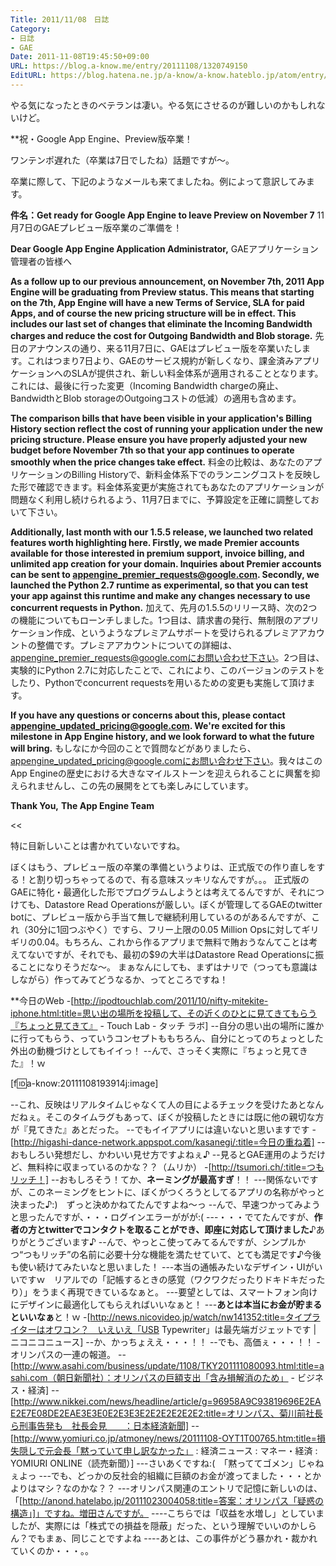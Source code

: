 ```yaml
---
Title: 2011/11/08　日誌
Category:
- 日誌
- GAE
Date: 2011-11-08T19:45:50+09:00
URL: https://blog.a-know.me/entry/20111108/1320749150
EditURL: https://blog.hatena.ne.jp/a-know/a-know.hateblo.jp/atom/entry/12921228815727979400
---
```


やる気になったときのベテランは凄い。やる気にさせるのが難しいのかもしれないけど。



**祝・Google App Engine、Preview版卒業！

ワンテンポ遅れた（卒業は7日でしたね）話題ですが〜。


卒業に際して、下記のようなメールも来てましたね。例によって意訳してみます。



>>

<span class="deco" style="font-weight:bold;">件名：Get ready for Google App Engine to leave Preview on November 7</span>
11月7日のGAEプレビュー版卒業のご準備を！


<span class="deco" style="font-weight:bold;">Dear Google App Engine Application Administrator,</span>
GAEアプリケーション管理者の皆様へ


<span class="deco" style="font-weight:bold;">As a follow up to our previous announcement, on November 7th, 2011 App Engine will be graduating from Preview status. This means that starting on the 7th, App Engine will have a new Terms of Service, SLA for paid Apps, and of course the new pricing structure will be in effect. This includes our last set of changes that eliminate the Incoming Bandwidth charges and reduce the cost for Outgoing Bandwidth and Blob storage.</span>
先日のアナウンスの通り、来る11月7日に、GAEはプレビュー版を卒業いたします。これはつまり7日より、GAEのサービス規約が新しくなり、課金済みアプリケーションへのSLAが提供され、新しい料金体系が適用されることとなります。これには、最後に行った変更（Incoming Bandwidth chargeの廃止、BandwidthとBlob storageのOutgoingコストの低減）の適用も含めます。



<span class="deco" style="font-weight:bold;">The comparison bills that have been visible in your application's Billing History section reflect the cost of running your application under the new pricing structure. Please ensure you have properly adjusted your new budget before November 7th so that your app continues to operate smoothly when the price changes take effect.</span>
料金の比較は、あなたのアプリケーションのBilling Historyで、新料金体系下でのランニングコストを反映した形で確認できます。料金体系変更が実施されてもあなたのアプリケーションが問題なく利用し続けられるよう、11月7日までに、予算設定を正確に調整しておいて下さい。



<span class="deco" style="font-weight:bold;">Additionally, last month with our 1.5.5 release, we launched two related features worth highlighting here. Firstly, we made Premier accounts available for those interested in premium support, invoice billing, and unlimited app creation for your domain. Inquiries about Premier accounts can be sent to appengine_premier_requests@google.com. Secondly, we launched the Python 2.7 runtime as experimental, so that you can test your app against this runtime and make any changes necessary to use concurrent requests in Python.</span>
加えて、先月の1.5.5のリリース時、次の2つの機能についてもローンチしました。1つ目は、請求書の発行、無制限のアプリケーション作成、というようなプレミアムサポートを受けられるプレミアアカウントの整備です。プレミアアカウントについての詳細は、appengine_premier_requests@google.comにお問い合わせ下さい。2つ目は、実験的にPython 2.7に対応したことで、これにより、このバージョンのテストをしたり、Pythonでconcurrent requestsを用いるための変更も実施して頂けます。



<span class="deco" style="font-weight:bold;">If you have any questions or concerns about this, please contact appengine_updated_pricing@google.com. We're excited for this milestone in App Engine history, and we look forward to what the future will bring.</span>
もしなにか今回のことで質問などがありましたら、appengine_updated_pricing@google.comにお問い合わせ下さい。我々はこのApp Engineの歴史における大きなマイルストーンを迎えられることに興奮を抑えられませんし、この先の展開をとても楽しみにしています。



<span class="deco" style="font-weight:bold;">Thank You,</span>
<span class="deco" style="font-weight:bold;">The App Engine Team</span>

<<


特に目新しいことは書かれていないですね。

ぼくはもう、プレビュー版の卒業の準備というよりは、正式版での作り直しをする！と割り切っちゃってるので、有る意味スッキリなんですが。。。
正式版のGAEに特化・最適化した形でプログラムしようとは考えてるんですが、それにつけても、Datastore Read Operationsが厳しい。ぼくが管理してるGAEのtwitter botに、プレビュー版から手当て無しで継続利用しているのがあるんですが、これ（30分に1回つぶやく）ですら、フリー上限の0.05 Million Opsに対してギリギリの0.04。もちろん、これから作るアプリまで無料で賄おうなんてことは考えてないですが、それでも、最初の$9の大半はDatastore Read Operationsに振ることになりそうだな〜。
まぁなんにしても、まずはナリで（つっても意識はしながら）作ってみてどうなるか、ってところですね！



**今日のWeb
-[http://ipodtouchlab.com/2011/10/nifty-mitekite-iphone.html:title=思い出の場所を投稿して、その近くのひとに見てきてもらう『ちょっと見てきて』 - Touch Lab - タッチ ラボ]
--自分の思い出の場所に誰かに行ってもらう、っていうコンセプトももちろん、自分にとってのちょっとした外出の動機づけとしてもイイっ！
--んで、さっそく実際に『ちょっと見てきた』！ｗ

[f:id:a-know:20111108193914j:image]

--これ、反映はリアルタイムじゃなくて人の目によるチェックを受けたあとなんだねぇ。そこのタイムラグもあって、ぼくが投稿したときには既に他の親切な方が『見てきた』あとだった。
--でもイイアプリには違いないと思いますです
-[http://higashi-dance-network.appspot.com/kasanegi/:title=今日の重ね着]
--おもしろい発想だし、かわいい見せ方ですよねぇ♪
--見るとGAE運用のようだけど、無料枠に収まっているのかな？？（ムリか）
-[http://tsumori.ch/:title=つもリッチ！]
--おもしろそう！てか、<span class="deco" style="font-weight:bold;">ネーミングが最高すぎ</span>！！
---関係ないですが、このネーミングをヒントに、ぼくがつくろうとしてるアプリの名称がやっと決まった♪:)　ずっと決めかねてたんですよね〜っ
--んで、早速つかってみようと思ったんですが、・・・ログインエラーががが:(
---・・・でてたんですが、<span class="deco" style="font-weight:bold;">作者の方とtwitterでコンタクトを取ることができ、即座に対応して頂けました</span>♪ありがとうございます♪
--んで、やっとこ使ってみてるんですが、シンプルかつ“つもリッチ”の名前に必要十分な機能を満たせていて、とても満足です♪今後も使い続けてみたいなと思いました！
---本当の通帳みたいなデザイン・UIがいいですｗ　リアルでの「記帳するときの感覚（ワクワクだったりドキドキだったり）」をうまく再現できているなぁと。
---要望としては、スマートフォン向けにデザインに最適化してもらえればいいなぁと！
---<span class="deco" style="font-weight:bold;">あとは本当にお金が貯まるといいなぁ</span>と！ｗ
-[http://news.nicovideo.jp/watch/nw141352:title=タイプライターはオワコン？　いえいえ「USB Typewriter」は最先端ガジェットです | ニコニコニュース]
--か、かっちょええ・・・！！
--でも、高価ぇ・・・！！
-オリンパスの一連の報道。
--[http://www.asahi.com/business/update/1108/TKY201111080093.html:title=asahi.com（朝日新聞社）：オリンパスの巨額支出「含み損解消のため」 - ビジネス・経済]
--[http://www.nikkei.com/news/headline/article/g=96958A9C93819696E2EAE2E7E08DE2EAE3E3E0E2E3E3E2E2E2E2E2E2:title=オリンパス、菊川前社長ら刑事告発も　社長会見　　：日本経済新聞]
--[http://www.yomiuri.co.jp/atmoney/news/20111108-OYT1T00765.htm:title=損失隠しで元会長「黙っていて申し訳なかった」 : 経済ニュース : マネー・経済 : YOMIURI ONLINE（読売新聞）]
---さいあくですね:(　「黙っててゴメン」じゃねぇよっ
---でも、どっかの反社会的組織に巨額のお金が渡ってました・・・とかよりはマシ？なのかな？？
---オリンパス関連のエントリで記憶に新しいのは、「[http://anond.hatelabo.jp/20111023004058:title=答案：オリンパス「疑惑の構造」]」ですね。増田さんですが。
----こちらでは「収益を水増し」としていましたが、実際には「株式での損益を隠蔽」だった、という理解でいいのかしらん？でもまぁ、同じことですよね
----あとは、この事件がどう暴かれ・裁かれていくのか・・・。。


<script src="https://moshi-moshi.moshimo.works/moshimoshi/a_know_blog/20111108-1320749150?title=2011/11/08%E3%80%80%E6%97%A5%E8%AA%8C"></script>
